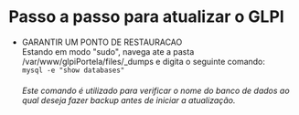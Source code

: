 # Passo a passo para atualizar o GLPI


* GARANTIR UM PONTO DE RESTAURACAO<br>
Estando em modo "sudo", navega ate a pasta /var/www/glpiPortela/files/_dumps e digita o seguinte comando:<br>
`mysql -e "show databases"`<br><h6>Este comando é utilizado para verificar o nome do banco de dados ao qual deseja fazer backup antes de iniciar a atualização.
	
	 
